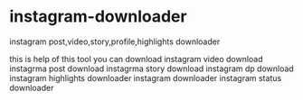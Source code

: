 # instagram-downloader
instagram post,video,story,profile,highlights downloader


this is help of this tool you can download
instagram video download
instagrma post download
instagrma story download
instagram dp download
instagram highlights downloader
instagram downloader
instagram status downloader
